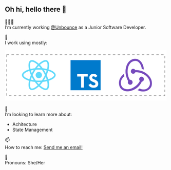 ## Oh hi, hello there 👋

<p>👩🏻‍💻 </br> I’m currently working <a href="https://github.com/unbounce">@Unbounce</a> as a Junior Software Developer. </p>

<p>💽 </br> I work using mostly: </p>

<a href="#"><img src="https://github.com/brunagarcia/brunagarcia/blob/master/icons.svg" width="560px"/></a>

<p>🤔 </br> I’m looking to learn more about:</p>

- Achitecture
- State Management

<p>📫 </br> How to reach me: <a href="mailto:garciabrunap@gmail.com">Send me an email!</a></p>

<p>🌈 </br> Pronouns: She/Her </p>
